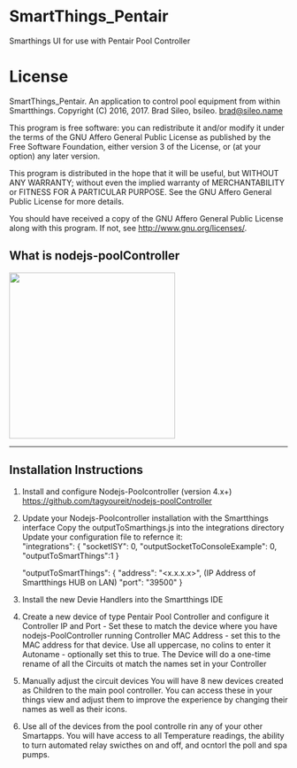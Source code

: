 # SmartThings_Pentair
Smarthings UI for use with Pentair Pool Controller

# License

SmartThings_Pentair.  An application to control pool equipment from within Smartthings.
Copyright (C) 2016, 2017.  Brad Sileo, bsileo.  brad@sileo.name

This program is free software: you can redistribute it and/or modify
it under the terms of the GNU Affero General Public License as
published by the Free Software Foundation, either version 3 of the
License, or (at your option) any later version.

This program is distributed in the hope that it will be useful,
but WITHOUT ANY WARRANTY; without even the implied warranty of
MERCHANTABILITY or FITNESS FOR A PARTICULAR PURPOSE.  See the
GNU Affero General Public License for more details.

You should have received a copy of the GNU Affero General Public License
along with this program.  If not, see <http://www.gnu.org/licenses/>.


## What is nodejs-poolController



<img src="https://github.com/bsileo/SmartThings_Pentair/blob/master/SmartthingsPoolControlScreenshot.png" height="300">

***

## Installation Instructions

1. Install and configure Nodejs-Poolcontroller (version 4.x+)
          https://github.com/tagyoureit/nodejs-poolController
2. Update your Nodejs-Poolcontroller installation with the Smartthings interface
  Copy the outputToSmarthings.js into the integrations directory
  Update your configuration file to refernce it:  
     "integrations": {
          "socketISY": 0,
          "outputSocketToConsoleExample": 0,
		  "outputToSmartThings":1
         }

      "outputToSmartThings": {
		"address": "<x.x.x.x>", (IP Address of Smartthings HUB on LAN)
		"port": "39500"
	}
		 

3. Install the new Devie Handlers into the Smartthings IDE
4. Create a new device of type Pentair Pool Controller and configure it
    Controller IP and Port - Set these to match the device where you have nodejs-PoolController running
	Controller MAC Address - set this to the MAC address for that device. Use all uppercase, no colins to enter it
	Autoname - optionally set this to true. The Device will do a one-time rename of all the Circuits ot match the names set in your Controller
5. Manually adjust the circuit devices
    You will have 8 new devices created as Children to the main pool controller. You can access these in your things view and adjust them to improve the experience by changing their names as well as their icons. 
6. Use all of the devices from the pool controlle rin any of your other Smartapps. You will have access to all Temperature readings, the ability to turn automated relay swicthes on and off, and ocntorl the poll and spa pumps. 